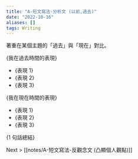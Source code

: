 ```yaml
---
title: "A-短文寫法-分析文 (以前,過去)"
date: "2022-10-16"
aliases: []
tags: Writing
---
```


著重在某個主題的「過去」與「現在」對比。

{我在過去時間的表現}
- {表現 1}
- {表現 2}
- {表現 3}

{我在現在時間的表現}
- {表現 1}
- {表現 2}
- {表現 3}

{1 句話總結}

Next > [[notes/A-短文寫法-反觀念文 (凸顯個人觀點)]]